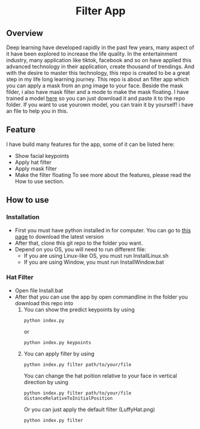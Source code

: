 <div align="center">

  # Filter App
  
</div>

## Overview
Deep learning have developed rapidly in the past few years, many aspect of it have been explored to increase the life quality. In the entertainment industry, many application like tiktok, facebook and so on have applied this advanced technology in their application, create thousand of trendings. And with the desire to master this technology, this repo is created to be a great step in my life long learning journey. This repo is about an filter app which you can apply a mask from an png image to your face. Beside the mask filder, i also have mask filter and a mode to make the mask floating. I have trained a model <a href="https://drive.google.com/file/d/1Cu9A3EWkNJ34Zbr6U0hkQUgG4qzMaE5P/view?usp=drive_link">here</a> so you can just download it and paste it to the repo folder. If you want to use yourown model, you can train it by yourself! i have an file to help you in this.

## Feature
I have build many features for the app, some of it can be listed here:
- Show facial keypoints
- Apply hat filter
- Apply mask filter
- Make the filter floating
To see more about the features, please read the How to use section.
## How to use
### Installation
- First you must have python installed in for computer. You can go to [this page](https://www.python.org/downloads/) to download the latest version 
- After that, clone this git repo to the folder you want.
- Depend on you OS, you will need to run different file:
  - If you are using Linux-like OS, you must run InstallLinux.sh
  - If you are using Window, you must run InstallWindow.bat
### Hat Filter 
  - Open file Install.bat
- After that you can use the app by open commandline in the folder you download this repo into
  1. You can show the predict keypoints by using
     ```
     python index.py
     ```
     or
     ```
     python index.py keypoints
     ```
  2. You can apply filter by using
     ```
     python index.py filter path/to/your/file  
     ```
     You can change the hat poition relative to your face in vertical direction by using
     ```
     python index.py filter path/to/your/file distanceRelativeToInitialPosition
     ```
     Or you can just apply the default filter (LuffyHat.png)
     ```
     python index.py filter
     ```
